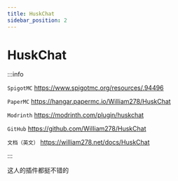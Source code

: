 ```yaml
---
title: HuskChat
sidebar_position: 2
---
```


# HuskChat

:::info

`SpigotMC` https://www.spigotmc.org/resources/.94496

`PaperMC` https://hangar.papermc.io/William278/HuskChat

`Modrinth` https://modrinth.com/plugin/huskchat

`GitHub` https://github.com/WiIIiam278/HuskChat

`文档（英文）` https://william278.net/docs/HuskChat

:::

这人的插件都挺不错的
